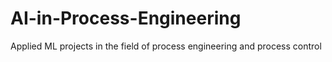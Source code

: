 # AI-in-Process-Engineering
Applied ML projects in the field of process engineering and process control
